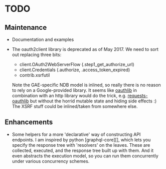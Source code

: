 
# TODO

## Maintenance

- Documentation and examples

- The oauth2client library is deprecated as of May 2017. We need to sort out 
  replacing three bits:
    - client.OAuth2WebServerFlow  (.step1_get_authorize_url)
    - client.Credentials  (.authorize, .access_token_expired)
    - contrib.xsrfutil

  Note the GAE-specific NDB model is inlined, so really there is no reason to 
  rely on a Google-provided library. It seems like [oauthlib][] in combination
  with an http library would do the trick, e.g. [requests-oauthlib][] but 
  without the horrid mutable state and hiding side effects :)  The XSRF stuff
  could be inlined/taken from somewhere else.


## Enhancements

- Some helpers for a more 'declarative' way of constructing API endpoints. I 
  am inspired by python [graphql-core][], which lets you specify the response
  tree with 'resolvers' on the leaves. These are collected, executed, and
  the response tree built up with them. And it even abstracts the execution 
  model, so you can run them concurrently under various concurrency schemes.


[oauthlib]: https://oauthlib.readthedocs.io/en/latest/
[requests-oauthlib]: http://requests-oauthlib.readthedocs.io/en/latest/


